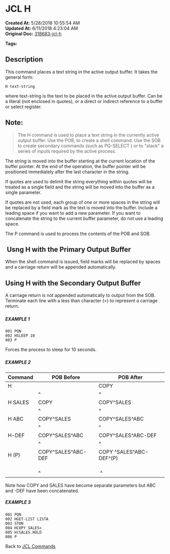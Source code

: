 # JCL H

**Created At:** 5/28/2018 10:55:54 AM  
**Updated At:** 6/11/2018 4:23:04 AM  
**Original Doc:** [318683-jcl-h](https://docs.jbase.com/45792-jcl/318683-jcl-h)  

**Tags:**
<badge text='secondary' vertical='middle' />
<badge text='primary' vertical='middle' />
<badge text='jcl' vertical='middle' />
<badge text='buffer' vertical='middle' />

## Description 

This command places a text string in the active output buffer. It takes the general form:

```
H text-string 
```

where text-string is the text to be placed in the active output buffer. Can be a literal (not enclosed in quotes), or a direct or indirect reference to a buffer or select register.



## Note: 


> The H command is used to place a text string in the currently active output buffer. Use the POB, to create a shell command. Use the SOB to create secondary commands (such as PQ-SELECT ) or to "stack" a series of inputs required by the active process.


The string is moved into the buffer starting at the current location of the buffer pointer. At the end of the operation, the buffer pointer will be positioned immediately after the last character in the string.

If quotes are used to delimit the string everything within quotes will be treated as a single field and the string will be moved into the buffer as a single parameter.

If quotes are not used, each group of one or more spaces in the string will be replaced by a field mark as the text is moved into the buffer. Include a leading space if you want to add a new parameter. If you want to concatenate the string to the current buffer parameter, do not use a leading space.

The P command is used to process the contents of the POB and SOB.



##  Usng H with the Primary Output Buffer

When the shell command is issued, field marks will be replaced by spaces and a carriage return will be appended automatically.



## Using H with the Secondary Output Buffer  

A carriage return is not appended automatically to output from the SOB. Terminate each line with a less than character (&lt;) to represent a carriage return.

##### 


##### EXAMPLE 1

```
001 PQN
002 HSLEEP 10
003 P
```

Forces the process to sleep for 10 seconds.

##### 


##### EXAMPLE 2


| Command<br> | POB Before<br> | POB After<br> |
| --- | --- | --- |
| H<br> | <br> | COPY<br> |
| <br> | ^<br> | ^<br> |
| H SALES<br> | COPY<br> | COPY^SALES<br> |
| <br> | ^<br> | ^<br> |
| H ABC<br> | COPY^SALES<br> | COPY^SALES^ABC<br> |
| <br> | ^<br> | ^<br> |
| H-DEF<br> | COPY^SALES^ABC<br> | COPY^SALES^ABC-DEF<br> |
| <br> | ^<br> | ^<br> |
| H (P)<br> | COPY^SALES^ABC-DEF<br> | COPY ^SALES^ABC-DEF^(P)<br> |
| <br> |                                         ^ |                                                ^ |


Note how COPY and SALES have become separate parameters but ABC and -DEF have been concatenated.



##### EXAMPLE 3

```
001 PQN
002 HGET-LIST LISTA
003 STON
004 HCOPY SALES<
005 H(SALES.HOLD
006 P
```



Back to [JCL Commands](jcl-commands)
